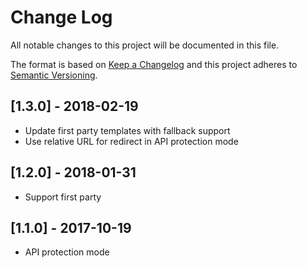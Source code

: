 # Change Log

All notable changes to this project will be documented in this file.

The format is based on [Keep a Changelog](http://keepachangelog.com/)
and this project adheres to [Semantic Versioning](http://semver.org/).

## [1.3.0] - 2018-02-19
- Update first party templates with fallback support
- Use relative URL for redirect in API protection mode

## [1.2.0] - 2018-01-31
- Support first party

## [1.1.0] - 2017-10-19
- API protection mode
